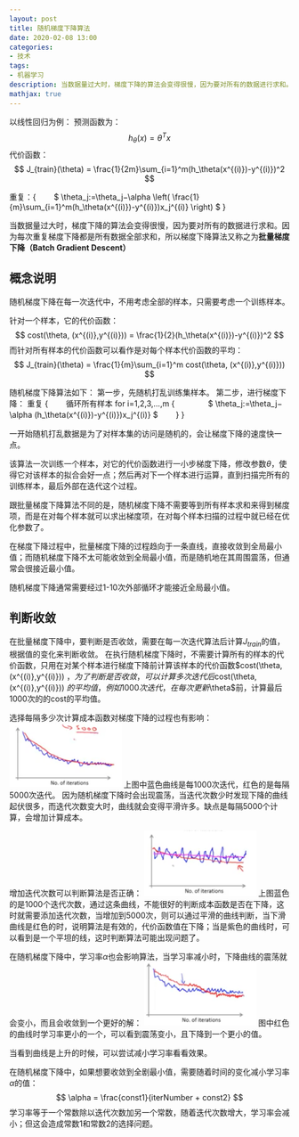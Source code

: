 ```yaml
---
layout: post
title: 随机梯度下降算法
date: 2020-02-08 13:00
categories:
- 技术
tags:
- 机器学习
description: 当数据量过大时，梯度下降的算法会变得很慢，因为要对所有的数据进行求和。因为每次重复梯度下降都是所有数据全部求和，所以梯度下降算法又称之为批量梯度下降（Batch Gradient Descent），随机梯度下降在每一次迭代中，不用考虑全部的样本，只需要考虑一个训练样本。
mathjax: true
---
```


以线性回归为例：
预测函数为：
$$ h_\theta(x) = \theta^Tx $$
代价函数：
$$ J_{train}(\theta) = \frac{1}{2m}\sum_{i=1}^m(h_\theta(x^{(i)})-y^{(i)})^2 $$

重复：{
　　$ \theta_j:=\theta_j−\alpha \left( \frac{1}{m}\sum_{i=1}^m(h_\theta(x^{(i)})-y^{(i)})x_j^{(i)} \right) $
}

当数据量过大时，梯度下降的算法会变得很慢，因为要对所有的数据进行求和。因为每次重复梯度下降都是所有数据全部求和，所以梯度下降算法又称之为**批量梯度下降（Batch Gradient Descent）**

## 概念说明

随机梯度下降在每一次迭代中，不用考虑全部的样本，只需要考虑一个训练样本。

针对一个样本，它的代价函数：
$$ cost(\theta, (x^{(i)},y^{(i)})) = \frac{1}{2}(h_\theta(x^{(i)})-y^{(i)})^2 $$
而针对所有样本的代价函数可以看作是对每个样本代价函数的平均：
$$ J_{train}(\theta) = \frac{1}{m}\sum_{i=1}^m cost(\theta, (x^{(i)},y^{(i)})) $$


随机梯度下降算法如下：
第一步，先随机打乱训练集样本。
第二步，进行梯度下降：
重复 {
　　循环所有样本 for i=1,2,3,...,m {
　　　　$ \theta_j:=\theta_j−\alpha (h_\theta(x^{(i)})-y^{(i)})x_j^{(i)}  $
　　}
}

一开始随机打乱数据是为了对样本集的访问是随机的，会让梯度下降的速度快一点。

该算法一次训练一个样本，对它的代价函数进行一小步梯度下降，修改参数$\theta$，使得它对该样本的拟合会好一点；然后再对下一个样本进行运算，直到扫描完所有的训练样本，最后外部在迭代这个过程。

跟批量梯度下降算法不同的是，随机梯度下降不需要等到所有样本求和来得到梯度项，而是在对每个样本就可以求出梯度项，在对每个样本扫描的过程中就已经在优化参数了。

在梯度下降过程中，批量梯度下降的过程趋向于一条直线，直接收敛到全局最小值；而随机梯度下降不太可能收敛到全局最小值，而是随机地在其周围震荡，但通常会很接近最小值。

随机梯度下降通常需要经过1-10次外部循环才能接近全局最小值。

## 判断收敛
在批量梯度下降中，要判断是否收敛，需要在每一次迭代算法后计算$J_{train}$的值，根据值的变化来判断收敛。
在执行随机梯度下降时，不需要计算所有的样本的代价函数，只用在对某个样本进行梯度下降前计算该样本的代价函数$cost(\theta, (x^{(i)},y^{(i)})) $，为了判断是否收敛，可以计算多次迭代后$cost(\theta, (x^{(i)},y^{(i)})) $的平均值，例如1000次迭代，在每次更新$\theta$前，计算最后1000次的的cost的平均值。

选择每隔多少次计算成本函数对梯度下降的过程也有影响：
<img width="40%" src="/images/ml44.png" alt="">
上图中蓝色曲线是每1000次迭代，红色的是每隔5000次迭代。
因为随机梯度下降时会出现震荡，当迭代次数少时发现下降的曲线起伏很多，而迭代次数变大时，曲线就会变得平滑许多。缺点是每隔5000个计算，会增加计算成本。

增加迭代次数可以判断算法是否正确：
<img width="40%" src="/images/ml45.png" alt="">
上图蓝色的是1000个迭代次数，通过这条曲线，不能很好的判断成本函数是否在下降，这时就需要添加迭代次数，当增加到5000次，则可以通过平滑的曲线判断，当下滑曲线是红色的时，说明算法是有效的，代价函数值在下降；当是紫色的曲线时，可以看到是一个平坦的线，这时判断算法可能出现问题了。

在随机梯度下降中，学习率$\alpha$也会影响算法，当学习率减小时，下降曲线的震荡就会变小，而且会收敛到一个更好的解：
<img width="40%" src="/images/ml46.png" alt="">
图中红色的曲线时学习率更小的一个，可以看到震荡变小，且下降到一个更小的值。

当看到曲线是上升的时候，可以尝试减小学习率看看效果。

在随机梯度下降中，如果想要收敛到全剧最小值，需要随着时间的变化减小学习率$\alpha$的值：
$$ \alpha = \frac{const1}{iterNumber + const2} $$
学习率等于一个常数除以迭代次数加另一个常数，随着迭代次数增大，学习率会减小；但这会造成常数1和常数2的选择问题。

